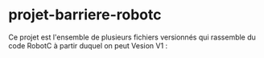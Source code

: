# projet-barriere-robotc
Ce projet est l'ensemble de plusieurs fichiers versionnés qui rassemble du code RobotC à partir duquel on peut 
Vesion V1 : 
